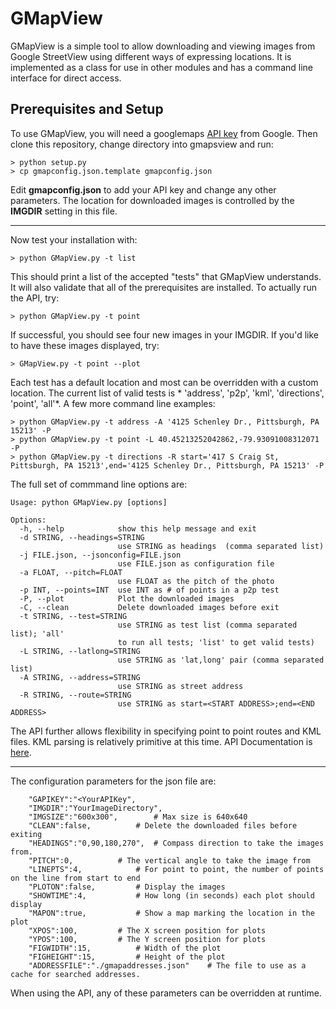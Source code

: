 # GMapView

GMapView is a simple tool to allow downloading and viewing images from Google StreetView using different ways of expressing locations. It is implemented as a class for use in other modules and has a command line interface for direct access.

## Prerequisites and Setup

To use GMapView, you will need a googlemaps [API key](https://developers.google.com/maps/documentation/javascript/get-api-key) from Google. Then clone this repository, change directory into gmapsview and run:

```
> python setup.py
> cp gmapconfig.json.template gmapconfig.json
```

Edit **gmapconfig.json** to add your API key and change any other parameters. The location for downloaded images is controlled by the **IMGDIR** setting in this file. 

---

Now test your installation with:

```
> python GMapView.py -t list
```

This should print a list of the accepted "tests" that GMapView understands. It will also validate that all of the prerequisites are installed. To actually run the API, try:

```
> python GMapView.py -t point
```

If successful, you should see four new images in your IMGDIR. If you'd like to have these images displayed, try:

```
> GMapView.py -t point --plot
```

Each test has a default location and most can be overridden with a custom location. The current list of valid tests is * 'address', 'p2p', 'kml', 'directions', 'point', 'all'*.
 A few more command line examples:

```
> python GMapView.py -t address -A '4125 Schenley Dr., Pittsburgh, PA 15213' -P
> python GMapView.py -t point -L 40.45213252042862,-79.93091008312071 -P
> python GMapView.py -t directions -R start='417 S Craig St, Pittsburgh, PA 15213',end='4125 Schenley Dr., Pittsburgh, PA 15213' -P
```

The full set of commmand line options are:

```
Usage: python GMapView.py [options]

Options:
  -h, --help            show this help message and exit
  -d STRING, --headings=STRING
                        use STRING as headings  (comma separated list)
  -j FILE.json, --jsonconfig=FILE.json
                        use FILE.json as configuration file
  -a FLOAT, --pitch=FLOAT
                        use FLOAT as the pitch of the photo
  -p INT, --points=INT  use INT as # of points in a p2p test
  -P, --plot            Plot the downloaded images
  -C, --clean           Delete downloaded images before exit
  -t STRING, --test=STRING
                        use STRING as test list (comma separated list); 'all'
                        to run all tests; 'list' to get valid tests)
  -L STRING, --latlong=STRING
                        use STRING as 'lat,long' pair (comma separated list)
  -A STRING, --address=STRING
                        use STRING as street address
  -R STRING, --route=STRING
                        use STRING as start=<START ADDRESS>;end=<END ADDRESS>
```

The API further allows flexibility in specifying point to point routes and KML files. KML parsing is relatively primitive at this time. API Documentation is [here](API.md).

---
The configuration parameters for the json file are:

```
	"GAPIKEY":"<YourAPIKey",
	"IMGDIR":"YourImageDirectory",
	"IMGSIZE":"600x300", 		# Max size is 640x640
	"CLEAN":false,			# Delete the downloaded files before exiting
	"HEADINGS":"0,90,180,270",	# Compass direction to take the images from.
	"PITCH":0,			# The vertical angle to take the image from 
	"LINEPTS":4,			# For point to point, the number of points on the line from start to end
	"PLOTON":false, 		# Display the images 
	"SHOWTIME":4,			# How long (in seconds) each plot should display
	"MAPON":true,			# Show a map marking the location in the plot	
	"XPOS":100,			# The X screen position for plots
	"YPOS":100,			# The Y screen position for plots
	"FIGWIDTH":15,			# Width of the plot
	"FIGHEIGHT":15,			# Height of the plot
	"ADDRESSFILE":"./gmapaddresses.json"	# The file to use as a cache for searched addresses.
```

When using the API, any of these parameters can be overridden at runtime.
